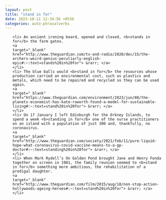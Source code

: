 ```yaml
---
layout: post
title: "stand in for"
date: 2023-10-11 12:34:56 +0530
categories: auto-phrasalverbs
---
```

<ol>

    <li> An ancient ironing board, opened and closed, <b>stands in for</b> the farm gates.
    <a 
    target="_blank" 
    href="http://www.theguardian.com/tv-and-radio/2020/dec/15/the-archers-weird-genius-peculiarly-english-epic#:~:text=stands%20in%20for"> &rarr; </a>
    </li>
    <li> The blue balls would <b>stand in for</b> the resources whose production carried an environmental cost, such as plastics and metals, which need to be repaired and recycled so they can be used again.
    <a 
    target="_blank" 
    href="https://www.theguardian.com/environment/2023/jun/08/the-planets-economist-has-kate-raworth-found-a-model-for-sustainable-living#:~:text=stand%20in%20for"> &rarr; </a>
    </li>
    <li> On 17 January I left Edinburgh for the Orkney Islands, to spend a week <b>standing in for</b> one of the nurse practitioners on an island with a population of just 300 and, thankfully, no coronavirus.
    <a 
    target="_blank" 
    href="http://www.theguardian.com/society/2021/feb/11/pure-liquid-hope-what-coronavirus-covid-vaccine-means-to-a-gp-doctor#:~:text=standing%20in%20for"> &rarr; </a>
    </li>
    <li> When Mark Rydell’s On Golden Pond brought Jane and Henry Fonda together on screen in 1981, the family reunion seemed to <b>stand in for</b> something more ambitious, the rehabilitation of a prodigal daughter.
    <a 
    target="_blank" 
    href="http://www.theguardian.com/film/2015/aug/18/non-stop-action-hollywoods-ageing-heroes#:~:text=stand%20in%20for"> &rarr; </a>
    </li>